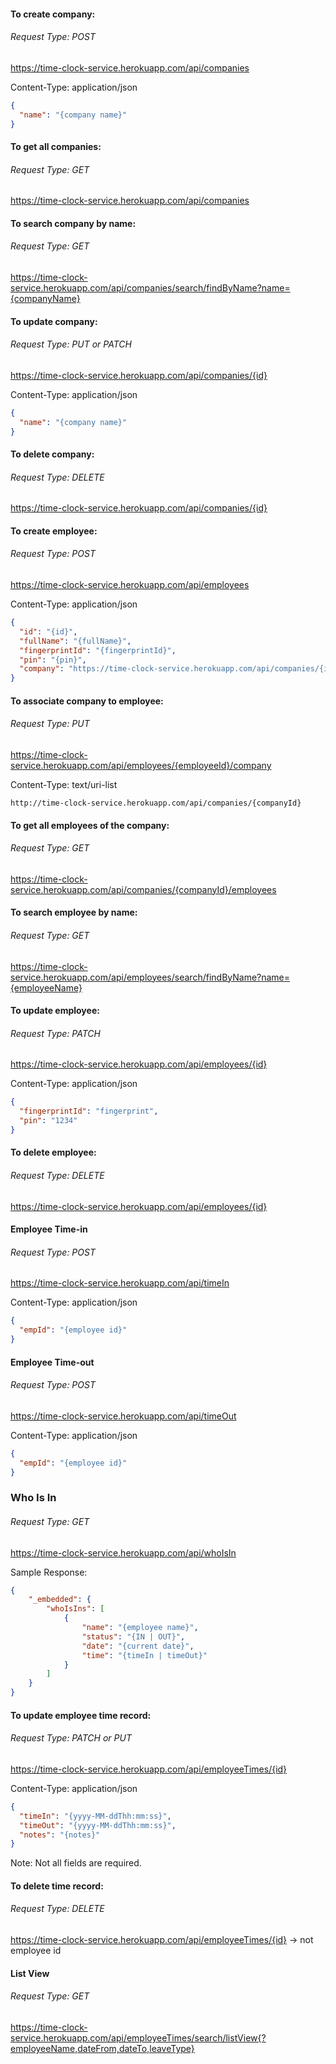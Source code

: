 #### To create company:
###### Request Type: POST
https://time-clock-service.herokuapp.com/api/companies

Content-Type: application/json
```json
{
  "name": "{company name}"
}
```

#### To get all companies:
###### Request Type: GET
https://time-clock-service.herokuapp.com/api/companies

#### To search company by name:
###### Request Type: GET
https://time-clock-service.herokuapp.com/api/companies/search/findByName?name={companyName}

#### To update company:
###### Request Type: PUT or PATCH
https://time-clock-service.herokuapp.com/api/companies/{id}

Content-Type: application/json
```json
{
  "name": "{company name}"
}
```

#### To delete company:
###### Request Type: DELETE
https://time-clock-service.herokuapp.com/api/companies/{id}

#### To create employee:
###### Request Type: POST
https://time-clock-service.herokuapp.com/api/employees

Content-Type: application/json
```json
{
  "id": "{id}",
  "fullName": "{fullName}",
  "fingerprintId": "{fingerprintId}",
  "pin": "{pin}",
  "company": "https://time-clock-service.herokuapp.com/api/companies/{id}"
}
```

#### To associate company to employee:
###### Request Type: PUT
https://time-clock-service.herokuapp.com/api/employees/{employeeId}/company

Content-Type: text/uri-list
```
http://time-clock-service.herokuapp.com/api/companies/{companyId}
```

#### To get all employees of the company:
###### Request Type: GET
https://time-clock-service.herokuapp.com/api/companies/{companyId}/employees


#### To search employee by name:
###### Request Type: GET
https://time-clock-service.herokuapp.com/api/employees/search/findByName?name={employeeName}

#### To update employee:
###### Request Type: PATCH
https://time-clock-service.herokuapp.com/api/employees/{id}

Content-Type: application/json
```json
{
  "fingerprintId": "fingerprint",
  "pin": "1234"
}
```

#### To delete employee:
###### Request Type: DELETE
https://time-clock-service.herokuapp.com/api/employees/{id}

#### Employee Time-in
###### Request Type: POST
https://time-clock-service.herokuapp.com/api/timeIn

Content-Type: application/json
```json
{
  "empId": "{employee id}"
}
```

#### Employee Time-out
###### Request Type: POST
https://time-clock-service.herokuapp.com/api/timeOut

Content-Type: application/json
```json
{
  "empId": "{employee id}"
}
```

### Who Is In
###### Request Type: GET
https://time-clock-service.herokuapp.com/api/whoIsIn

Sample Response:
```json
{
    "_embedded": {
        "whoIsIns": [
            {
                "name": "{employee name}",
                "status": "{IN | OUT}",
                "date": "{current date}",
                "time": "{timeIn | timeOut}"
            }
        ]
    }
}
```

#### To update employee time record:
###### Request Type: PATCH or PUT
https://time-clock-service.herokuapp.com/api/employeeTimes/{id}

Content-Type: application/json
```json
{
  "timeIn": "{yyyy-MM-ddThh:mm:ss}",
  "timeOut": "{yyyy-MM-ddThh:mm:ss}",
  "notes": "{notes}"
}
```
Note: Not all fields are required.

#### To delete time record:
###### Request Type: DELETE
https://time-clock-service.herokuapp.com/api/employeeTimes/{id} -> not employee id

#### List View
###### Request Type: GET
https://time-clock-service.herokuapp.com/api/employeeTimes/search/listView{?employeeName,dateFrom,dateTo,leaveType}


